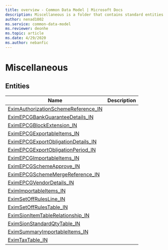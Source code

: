 ```yaml
---
title: overview - Common Data Model | Microsoft Docs
description: Miscellaneous is a folder that contains standard entities related to the Common Data Model.
author: nenad1002
ms.service: common-data-model
ms.reviewer: deonhe
ms.topic: article
ms.date: 4/29/2020
ms.author: nebanfic
---
```


# Miscellaneous


## Entities

|Name|Description|
|---|---|
|[EximAuthorizationSchemeReference_IN](EximAuthorizationSchemeReference_IN.md)||
|[EximEPCGBankGuaranteeDetails_IN](EximEPCGBankGuaranteeDetails_IN.md)||
|[EximEPCGBlockExtension_IN](EximEPCGBlockExtension_IN.md)||
|[EximEPCGExportableItems_IN](EximEPCGExportableItems_IN.md)||
|[EximEPCGExportObligationDetails_IN](EximEPCGExportObligationDetails_IN.md)||
|[EximEPCGExportObligationPeriod_IN](EximEPCGExportObligationPeriod_IN.md)||
|[EximEPCGImportableItems_IN](EximEPCGImportableItems_IN.md)||
|[EximEPCGSchemeApprove_IN](EximEPCGSchemeApprove_IN.md)||
|[EximEPCGSchemeMergeReference_IN](EximEPCGSchemeMergeReference_IN.md)||
|[EximEPCGVendorDetails_IN](EximEPCGVendorDetails_IN.md)||
|[EximImportableItems_IN](EximImportableItems_IN.md)||
|[EximSetOffRulesLine_IN](EximSetOffRulesLine_IN.md)||
|[EximSetOffRulesTable_IN](EximSetOffRulesTable_IN.md)||
|[EximSionItemTableRelationship_IN](EximSionItemTableRelationship_IN.md)||
|[EximSionStandardQtyTable_IN](EximSionStandardQtyTable_IN.md)||
|[EximSummaryImportableItems_IN](EximSummaryImportableItems_IN.md)||
|[EximTaxTable_IN](EximTaxTable_IN.md)||

